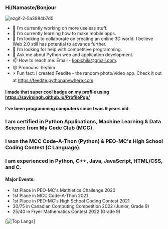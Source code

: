 ### Hi/Namaste/Bonjour
![ezgif-2-5a3984b7d0](https://user-images.githubusercontent.com/84334654/181835988-18dc3331-2e92-4af2-85f6-be1bceea7780.gif)

- 🔭 I’m currently working on more useless stuff.
- 🌱 I’m currently learning how to make mobile apps.
- 👯 I’m looking to collaborate on creating an online 3D world. I believe Web 2.0 still has potential to advance further.
- 🤔 I’m looking for help with competitive programming.
- 💬 Ask me about Python web and application development.
- 📫 How to reach me: Email - kopichiki@gmail.com.
- 😄 Pronouns: he/him
- ⚡ Fun fact: I created Feedite - the random photo/video app. Check it out at https://feedite.pythonanywhere.com.

#### I made that super cool badge on my profile using https://savirsingh.github.io/ProfilePop/

#### I've been programming computers since I was 9 years old.

### I am certified in Python Applications, Machine Learning & Data Science from My Code Club (MCC).

### I won the MCC Code-A-Thon (Python) & PEO-MC's High School Coding Contest (C Language).

### I am experienced in Python, C++, Java, JavaScript, HTML/CSS, and C.

#### Major Events:
- 1st Place in PEO-MC's Mathletics Challenge 2020
- 1st Place in MCC Code-A-Thon 2021
- 1st Place in PEO-MC's High School Coding Contest 2021
- 30/75 in Canadian Computing Competition 2022 (Junior, Grade 9)
- 25/40 in Fryer Mathematics Contest 2022 (Grade 9)

[![Top Langs](https://github-readme-stats.vercel.app/api/top-langs/?username=savirsingh&langs_count=8)]
